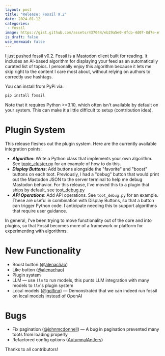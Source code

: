```yaml
---
layout: post
title: "Release: Fossil 0.2"
date: 2024-01-12
categories:
 - fossil
image: https://gist.github.com/assets/437044/eb29a5e0-4fcb-4d07-8d7e-ef0ac5680ba5
is_draft: false
use_mermaid: false
---
```



I just pushed fossil v0.2. Fossil is a Mastodon client built for reading. It includes an
AI-based algorithm for displaying your feed as an automatically curated list of topics. I
personally enjoy this algorithm because it lets me skip right to the content I care most 
about, without relying on authors to correctly use hashtags.

You can install from PyPi via:

```bash
pip install fossil
```

Note that it requires Python >=3.10, which often isn't available by default on your system. 
This can make it a little difficult to setup (contribution idea).


# Plugin System
This release fleshes out the plugin system. Here are the currently available integration points:

* _**Algorithm**_: Write a Python class that implements your own algorithm. See [topic_cluster.py](https://github.com/tkellogg/fossil/blob/main/fossil_mastodon/plugin_impl/topic_cluster.py)
  for an example of how to do this.
* _**Display Buttons**_: Add buttons alongside the "favorite" and "boost" buttons on each toot. Previously, I had
  a "debug" button that would print out the Mastodon JSON to the server terminal to help me debug
  Mastodon behavior. For this release, I've moved this to a plugin that ships by default, see [toot_debug.py](https://github.com/tkellogg/fossil/blob/main/fossil_mastodon/plugin_impl/toot_debug.py)
* _**API Operations**_: Add API operations. See `toot_debug.py` for an example. These are useful in
  combination with Display Buttons, so that a button can trigger Python code. I anticipate needing
  this to support algorithms that require user guidance.

In general, I've been trying to move functionality out of the core and into plugins, so that
Fossil becomes more of a framework or platform for experimenting with algorithms.


# New Functionality

* Boost button ([@alenachao](https://github.com/alenachao))
* Like button ([@alenachao](https://github.com/alenachao))
* Plugin system
* LLM — use `llm` to run models, this punts LLM integration with many models to `llm`'s plugin system
* Local models ([@golfinq](https://github.com/golfinq)) — Demonstrated that we can indeed run fossil on local models instead of OpenAI


# Bugs
* Fix pagination ([@johnmcdonnell](https://github.com/johnmcdonnell)) — A bug in pagination prevented many toots from loading properly
* Refactored config options ([AutumnalAntlers](https://github.com/AutumnalAntlers))


Thanks to all contributors!

